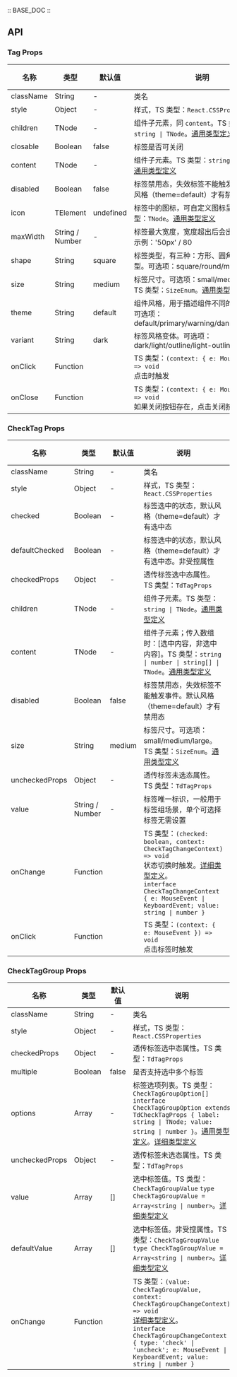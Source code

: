 :: BASE_DOC ::

## API
### Tag Props

名称 | 类型 | 默认值 | 说明 | 必传
-- | -- | -- | -- | --
className | String | - | 类名 | N
style | Object | - | 样式，TS 类型：`React.CSSProperties` | N
children | TNode | - | 组件子元素，同 `content`。TS 类型：`string \| TNode`。[通用类型定义](https://github.com/Tencent/tdesign-react/blob/develop/src/common.ts) | N
closable | Boolean | false | 标签是否可关闭 | N
content | TNode | - | 组件子元素。TS 类型：`string \| TNode`。[通用类型定义](https://github.com/Tencent/tdesign-react/blob/develop/src/common.ts) | N
disabled | Boolean | false | 标签禁用态，失效标签不能触发事件。默认风格（theme=default）才有禁用态 | N
icon | TElement | undefined | 标签中的图标，可自定义图标呈现。TS 类型：`TNode`。[通用类型定义](https://github.com/Tencent/tdesign-react/blob/develop/src/common.ts) | N
maxWidth | String / Number | - | 标签最大宽度，宽度超出后会出现省略号。示例：'50px' / 80 | N
shape | String | square | 标签类型，有三种：方形、圆角方形、标记型。可选项：square/round/mark | N
size | String | medium | 标签尺寸。可选项：small/medium/large。TS 类型：`SizeEnum`。[通用类型定义](https://github.com/Tencent/tdesign-react/blob/develop/src/common.ts) | N
theme | String | default | 组件风格，用于描述组件不同的应用场景。可选项：default/primary/warning/danger/success | N
variant | String | dark | 标签风格变体。可选项：dark/light/outline/light-outline | N
onClick | Function |  | TS 类型：`(context: { e: MouseEvent }) => void`<br/>点击时触发 | N
onClose | Function |  | TS 类型：`(context: { e: MouseEvent }) => void`<br/>如果关闭按钮存在，点击关闭按钮时触发 | N

### CheckTag Props

名称 | 类型 | 默认值 | 说明 | 必传
-- | -- | -- | -- | --
className | String | - | 类名 | N
style | Object | - | 样式，TS 类型：`React.CSSProperties` | N
checked | Boolean | - | 标签选中的状态，默认风格（theme=default）才有选中态 | N
defaultChecked | Boolean | - | 标签选中的状态，默认风格（theme=default）才有选中态。非受控属性 | N
checkedProps | Object | - | 透传标签选中态属性。TS 类型：`TdTagProps` | N
children | TNode | - | 组件子元素。TS 类型：`string \| TNode`。[通用类型定义](https://github.com/Tencent/tdesign-react/blob/develop/src/common.ts) | N
content | TNode | - | 组件子元素；传入数组时：[选中内容，非选中内容]。TS 类型：`string \| number \| string[] \| TNode`。[通用类型定义](https://github.com/Tencent/tdesign-react/blob/develop/src/common.ts) | N
disabled | Boolean | false | 标签禁用态，失效标签不能触发事件。默认风格（theme=default）才有禁用态 | N
size | String | medium | 标签尺寸。可选项：small/medium/large。TS 类型：`SizeEnum`。[通用类型定义](https://github.com/Tencent/tdesign-react/blob/develop/src/common.ts) | N
uncheckedProps | Object | - | 透传标签未选态属性。TS 类型：`TdTagProps` | N
value | String / Number | - | 标签唯一标识，一般用于标签组场景，单个可选择标签无需设置 | N
onChange | Function |  | TS 类型：`(checked: boolean, context: CheckTagChangeContext) => void`<br/>状态切换时触发。[详细类型定义](https://github.com/Tencent/tdesign-react/blob/develop/src/tag/type.ts)。<br/>`interface CheckTagChangeContext { e: MouseEvent \| KeyboardEvent; value: string \| number }`<br/> | N
onClick | Function |  | TS 类型：`(context: { e: MouseEvent }) => void`<br/>点击标签时触发 | N

### CheckTagGroup Props

名称 | 类型 | 默认值 | 说明 | 必传
-- | -- | -- | -- | --
className | String | - | 类名 | N
style | Object | - | 样式，TS 类型：`React.CSSProperties` | N
checkedProps | Object | - | 透传标签选中态属性。TS 类型：`TdTagProps` | N
multiple | Boolean | false | 是否支持选中多个标签 | N
options | Array | - | 标签选项列表。TS 类型：`CheckTagGroupOption[]` `interface CheckTagGroupOption extends TdCheckTagProps { label: string \| TNode; value: string \| number }`。[通用类型定义](https://github.com/Tencent/tdesign-react/blob/develop/src/common.ts)。[详细类型定义](https://github.com/Tencent/tdesign-react/blob/develop/src/tag/type.ts) | N
uncheckedProps | Object | - | 透传标签未选态属性。TS 类型：`TdTagProps` | N
value | Array | [] | 选中标签值。TS 类型：`CheckTagGroupValue` `type CheckTagGroupValue = Array<string \| number>`。[详细类型定义](https://github.com/Tencent/tdesign-react/blob/develop/src/tag/type.ts) | N
defaultValue | Array | [] | 选中标签值。非受控属性。TS 类型：`CheckTagGroupValue` `type CheckTagGroupValue = Array<string \| number>`。[详细类型定义](https://github.com/Tencent/tdesign-react/blob/develop/src/tag/type.ts) | N
onChange | Function |  | TS 类型：`(value: CheckTagGroupValue, context: CheckTagGroupChangeContext) => void`<br/>[详细类型定义](https://github.com/Tencent/tdesign-react/blob/develop/src/tag/type.ts)。<br/>`interface CheckTagGroupChangeContext { type: 'check' \| 'uncheck'; e: MouseEvent \| KeyboardEvent; value: string \| number }`<br/> | N
